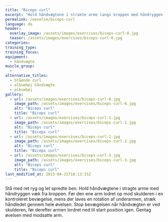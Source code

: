 ```yaml
---
title: "Biceps curl"
excerpt: "Hold håndvægtene i strakte arme langs kroppen med håndryggen væk fra kroppen. Før vægten op mod skulderen, mens du laver en rotation i underarmen."
permalink: /oevelse/biceps-curl
language: da
header:
  overlay_image: /assets/images/exercises/biceps-curl-0.jpg
  teaser: /assets/images/exercises/biceps-curl-0.jpg
categories:
training_type: 
training_focus: 
equipment:
  - håndvægte
muscle_group:
  - 
alternative_titles:
  - Stående curl
  - albuebøj håndvægte
  - albuebøj
gallery:
  - url: /assets/images/exercises/biceps-curl-0.jpg
    image_path: /assets/images/exercises/biceps-curl-0.jpg
    alt: "Biceps curl"
    title: "Biceps curl"
  - url: /assets/images/exercises/biceps-curl-1.jpg
    image_path: /assets/images/exercises/biceps-curl-1.jpg
    alt: "Biceps curl"
    title: "Biceps curl"
  - url: /assets/images/exercises/biceps-curl-2.jpg
    image_path: /assets/images/exercises/biceps-curl-2.jpg
    alt: "Biceps curl"
    title: "Biceps curl"
  - url: /assets/images/exercises/biceps-curl-3.jpg
    image_path: /assets/images/exercises/biceps-curl-3.jpg
    alt: "Biceps curl"
    title: "Biceps curl"
last_modified_at: 2013-04-21T18:13:15Z
---
```


Stå med ret ryg og let spredte ben. Hold håndvægtene i stragte arme med håndryggen væk fra kroppen. Før den ene arm lodret op mod skulderen i en kontroleret bevægelse, mens der laves en rotation af underarmen, stræk håndledet gennem hele øvelsen. Stop bevægelsen når håndvægten er ved skulderen, før derefter armen lordret ned til start position igen. Gentag øvelsen med modsatte arm.
